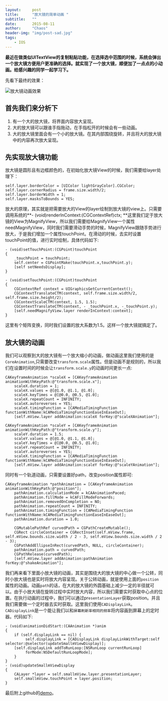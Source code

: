 ```yaml
---
layout:     post
title:      "放大镜的简单动画 "
subtitle:   ""
date:       2015-08-11
author:     "Chaos"
header-img: "img/post-sad.jpg"
tags:
    - IOS
---
```


**最近在做类似UITextView的复制粘贴功能，在选择选中范围的时候，系统会弹出一个放大镜方便用户更准确的选择。就实现了一个放大镜，顺便加了一点点的小动画。给感兴趣的同学一起学习下。**

先看下最终的效果：

![放大镜动画效果](http://7xl1kp.com1.z0.glb.clouddn.com/magnify.gif)

## 首先我们来分析下

1. 有一个大的放大镜，将界面内容放大呈现。
2. 大的放大镜可以跟谁手指拖动，在手指松开的时候会有一些动画。
3. 大的放大镜里面会有一个小的放大镜。在其内部围绕旋转，并且将大的放大镜中的内容再次放大呈现。


## 先实现放大镜功能

放大镜是圆形且有边框颜色的，在初始化放大镜View的时候，我们需要给layer处理下：

```
self.layer.borderColor = [UIColor lightGrayColor].CGColor;
self.layer.cornerRadius = frame.size.width/2;
self.layer.borderWidth = 1;
self.layer.masksToBounds = YES;
```

放大的原理，其实就是把需要放大的View的layer绘制到放大镜的view上。只需要调用系统的**- (void)renderInContext:(CGContextRef)ctx;
**这里我们定于放大镜的View为MagnifyView，所以我们需要给MagnifyView一个属性needMagnifyView，同时我们需要滑动手势的时候，MagnifyView跟随手势进行放大，于是我们增加一个属性touchPoint。在滑动的时候，去实时设置touchPoint的值，进行实时绘制，具体代码如下:

```
- (void)setTouchPoint:(CGPoint)touchPoint
{
    _touchPoint = touchPoint;
    self.center = CGPointMake(touchPoint.x,touchPoint.y);
    [self setNeedsDisplay];
}
```

```
- (void)setTouchPoint:(CGPoint)touchPoint
{
    CGContextRef context = UIGraphicsGetCurrentContext();
    CGContextTranslateCTM(context, self.frame.size.width/2, self.frame.size.height/2);
    CGContextScaleCTM(context, 1.5, 1.5);
    CGContextTranslateCTM(context, - _touchPoint.x, -_touchPoint.y);
    [self.needMagnifyView.layer renderInContext:context];
}
```

这里有个矩阵变换，同时我们设置的放大系数为1.5。这样一个放大镜就搞定了。

## 放大镜的动画

我们可以观察到大的放大镜有一个放大缩小的动画，做动画这里我们使用的是`CoreAnimation`,只需要改变`transform.scale`属性。但是动画不是规则的，所以我们在设置时间的时候会让`transform.scale.y`的动画时间更长一点:

```
CAKeyframeAnimation *scaleX = [CAKeyframeAnimation animationWithKeyPath:@"transform.scale.x"];
    scaleX.duration = 1;
    scaleX.values = @[@1.0, @1.1, @1.0];
    scaleX.keyTimes = @[@0.0, @0.5, @1.0];
    scaleX.repeatCount = INFINITY;
    scaleX.autoreverses = YES;
    scaleX.timingFunction = [CAMediaTimingFunction functionWithName:kCAMediaTimingFunctionEaseInEaseOut];
    [self.mView.layer addAnimation:scaleX forKey:@"scaleXAnimation"];
    
CAKeyframeAnimation *scaleY = [CAKeyframeAnimation animationWithKeyPath:@"transform.scale.y"];
    scaleY.duration = 1.5;
    scaleY.values = @[@1.0, @1.1, @1.0];
    scaleY.keyTimes = @[@0.0, @0.5, @1.0];
    scaleY.repeatCount = INFINITY;
    scaleY.autoreverses = YES;
    scaleX.timingFunction = [CAMediaTimingFunction functionWithName:kCAMediaTimingFunctionEaseInEaseOut];
    [self.mView.layer addAnimation:scaleY forKey:@"scaleYAnimation"];
```

同时有一个轨道动画，只需要设置好path，改变position属性即可:

```
CAKeyframeAnimation *pathAnimation = [CAKeyframeAnimation animationWithKeyPath:@"position"];
    pathAnimation.calculationMode = kCAAnimationPaced;
    pathAnimation.fillMode = kCAFillModeForwards;
    pathAnimation.removedOnCompletion = NO;
    pathAnimation.repeatCount = INFINITY;
    pathAnimation.timingFunction = [CAMediaTimingFunction functionWithName:kCAMediaTimingFunctionEaseInEaseOut];
    pathAnimation.duration = 1.0;
    
    CGMutablePathRef curvedPath = CGPathCreateMutable();
    CGRect circleContainer = CGRectInset(self.mView.frame, self.mView.bounds.size.width / 2 - 3, self.mView.bounds.size.width / 2 - 3);
    CGPathAddEllipseInRect(curvedPath, NULL, circleContainer);
    pathAnimation.path = curvedPath;
    CGPathRelease(curvedPath);
    [self.mView.layer addAnimation:pathAnimation forKey:@"shakeAnimation"];
```

我们再来看下里面小放大镜的动画，其实是围绕大的放大镜的中心做一个公转，同时小放大镜也是实时将放大内容呈现。关于公转动画，就是使用上面的`position`属性的动画。动画`path`的话，在大的放大镜的外圆基础上减少一定的半径就可以。由于小放大镜在旋转过程中实时放大内容，所以我们需要实时获取中心点的位置。在执行动画的过程中，我们可以通过pr`esentationLayer`获取position。并且我们需要做一个定时器去实时获取。这里我们使用`CADisplayLink`。`CADisplayLink`是一个能让我们以和`屏幕刷新率相同的频率`将内容画到屏幕上的定时器。代码如下:

```
- (void)animationDidStart:(CAAnimation *)anim
{
    if (self.displayLink == nil) {
         self.displayLink = [CADisplayLink displayLinkWithTarget:self selector:@selector(updateSmallmViewDisplay)];
    [self.displayLink addToRunLoop:[NSRunLoop currentRunLoop]
         forMode:NSDefaultRunLoopMode];
    }
}
- (void)updateSmallmViewDisplay
{
    CALayer *layer = self.smallmView.layer.presentationLayer;
    self.smallmView.touchPoint = layer.position;
}
```

最后附上github的[demo](https://github.com/loveace/CSMagnifyAnimationExample)。